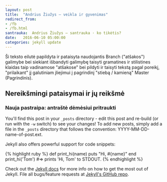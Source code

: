```yaml
---
layout: post
title:  "Andrius Žiužys — veikla ir gyvenimas"
redirect_from:
- /fb
- /fb.html
santrauka:	Andrius Žiužys — santrauka · ko tikėtis?
date:   2016-06-10 05:00:00
categories: jekyll update
---
```


Ši teksto eilutė papildyta ir pataisyta naudojantis Branch ("atšakos") galimybe bei siekiant išbandyti galimybę taisyti gramatines ir stilistines klaidas taip vadinamose "atšakose" bei pildyti ir taisyti tekstą pagal poreikį, "prilaikant" jį galutiniam įliejimui į pagrindinį "stiebą / kamieną" Master (Pagrindinis).

## Nereikšmingi pataisymai ir jų reikšmė

### Nauja pastraipa: antraštė dėmėsiui pritraukti

You'll find this post in your `_posts` directory - edit this post and re-build (or run with the `-w` switch) to see your changes!
To add new posts, simply add a file in the `_posts` directory that follows the convention: YYYY-MM-DD-name-of-post.ext.

Jekyll also offers powerful support for code snippets:

{% highlight ruby %}
def print_hi(name)
  puts "Hi, #{name}"
end
print_hi('Tom')
#=> prints 'Hi, Tom' to STDOUT.
{% endhighlight %}

Check out the [Jekyll docs][jekyll] for more info on how to get the most out of Jekyll. File all bugs/feature requests at [Jekyll's GitHub repo][jekyll-gh].

[jekyll-gh]: https://github.com/mojombo/jekyll
[jekyll]:    http://jekyllrb.com
